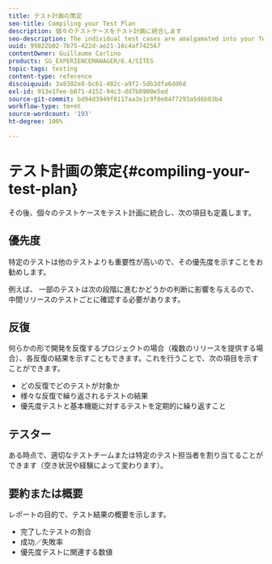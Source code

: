 ```yaml
---
title: テスト計画の策定
seo-title: Compiling your Test Plan
description: 個々のテストケースをテスト計画に統合します
seo-description: The individual test cases are amalgamated into your Test Plan
uuid: 99822b02-7b75-422d-ae21-16c4af742567
contentOwner: Guillaume Carlino
products: SG_EXPERIENCEMANAGER/6.4/SITES
topic-tags: testing
content-type: reference
discoiquuid: 3a8302e8-bc61-402c-a9f2-5db3dfa6dd6d
exl-id: 913e1fee-b071-4152-94c3-dd7b8900e5ed
source-git-commit: bd94d3949f0117aa3e1c9f0e84f7293a5d6b03b4
workflow-type: tm+mt
source-wordcount: '193'
ht-degree: 100%

---
```


# テスト計画の策定{#compiling-your-test-plan}

その後、個々のテストケースをテスト計画に統合し、次の項目も定義します。

## 優先度

特定のテストは他のテストよりも重要性が高いので、その優先度を示すことをお勧めします。

例えば、 一部のテストは次の段階に進むかどうかの判断に影響を与えるので、中間リリースのテストごとに確認する必要があります。

## 反復

何らかの形で開発を反復するプロジェクトの場合（複数のリリースを提供する場合）、各反復の結果を示すこともできます。これを行うことで、次の項目を示すことができます。

* どの反復でどのテストが対象か
* 様々な反復で繰り返されるテストの結果
* 優先度テストと基本機能に対するテストを定期的に繰り返すこと

## テスター

ある時点で、適切なテストチームまたは特定のテスト担当者を割り当てることができます（空き状況や経験によって変わります）。

## 要約または概要

レポートの目的で、テスト結果の概要を示します。

* 完了したテストの割合
* 成功／失敗率
* 優先度テストに関連する数値
